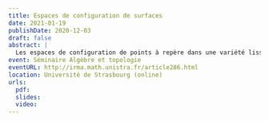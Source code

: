 ```yaml
---
title: Espaces de configuration de surfaces
date: 2021-01-19
publishDate: 2020-12-03
draft: false
abstract: |
  Les espaces de configuration de points à repère dans une variété lisse orientée forment un module à droite sur l'opérade des petits disques à repères. Cette structure opéradique a des applications importantes, par exemple dans le calcul des plongements ou pour l'homologie de factorisation. Il reste cependant difficile de déterminer explicitement le type d'homotopie de ce module opéradique, même dans des cas simples. Dans cet exposé, nous expliquerons comment calculer le type d'homotopie rationnel de ce module dans le cas des surfaces orientées. La preuve fait intervenir divers ingrédients (formalité de Kontsevich, formalité de Tamarkin, formalité cyclique de l'opérade des petits disques à repères). Cet exposé est basé sur un article en collaboration avec Ricardo Campos et Thomas Willwacher.
event: Séminaire Algèbre et topologie
eventURL: http://irma.math.unistra.fr/article286.html
location: Université de Strasbourg (online)
urls:
  pdf:
  slides:
  video:
---
```

